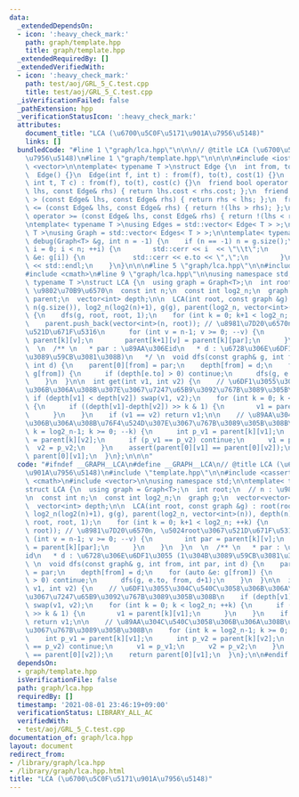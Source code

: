```yaml
---
data:
  _extendedDependsOn:
  - icon: ':heavy_check_mark:'
    path: graph/template.hpp
    title: graph/template.hpp
  _extendedRequiredBy: []
  _extendedVerifiedWith:
  - icon: ':heavy_check_mark:'
    path: test/aoj/GRL_5_C.test.cpp
    title: test/aoj/GRL_5_C.test.cpp
  _isVerificationFailed: false
  _pathExtension: hpp
  _verificationStatusIcon: ':heavy_check_mark:'
  attributes:
    document_title: "LCA (\u6700\u5C0F\u5171\u901A\u7956\u5148)"
    links: []
  bundledCode: "#line 1 \"graph/lca.hpp\"\n\n\n// @title LCA (\u6700\u5C0F\u5171\u901A\
    \u7956\u5148)\n#line 1 \"graph/template.hpp\"\n\n\n\n#include <iostream>\n#include\
    \ <vector>\n\ntemplate< typename T >\nstruct Edge {\n  int from, to;\n  T cost;\n\
    \  Edge() {}\n  Edge(int f, int t) : from(f), to(t), cost(1) {}\n  Edge(int f,\
    \ int t, T c) : from(f), to(t), cost(c) {}\n  friend bool operator < (const Edge&\
    \ lhs, const Edge& rhs) { return lhs.cost < rhs.cost; };\n  friend bool operator\
    \ > (const Edge& lhs, const Edge& rhs) { return rhs < lhs; };\n  friend bool operator\
    \ <= (const Edge& lhs, const Edge& rhs) { return !(lhs > rhs); };\n  friend bool\
    \ operator >= (const Edge& lhs, const Edge& rhs) { return !(lhs < rhs); };\n};\n\
    \ntemplate< typename T >\nusing Edges = std::vector< Edge< T > >;\ntemplate< typename\
    \ T >\nusing Graph = std::vector< Edges< T > >;\n\ntemplate< typename T >\nvoid\
    \ debug(Graph<T> &g, int n = -1) {\n    if (n == -1) n = g.size();\n    for (int\
    \ i = 0; i < n; ++i) {\n        std::cerr << i  << \"\\t\";\n        for (auto\
    \ &e: g[i]) {\n            std::cerr << e.to << \",\";\n        }\n        std::cerr\
    \ << std::endl;\n    }\n}\n\n\n#line 5 \"graph/lca.hpp\"\n\n#include <cassert>\n\
    #include <cmath>\n#line 9 \"graph/lca.hpp\"\n\nusing namespace std;\n\ntemplate<\
    \ typename T >\nstruct LCA {\n  using graph = Graph<T>;\n  int root;\n  // n :\
    \ \u9802\u70B9\u6570\n  const int n;\n  const int log2_n;\n  graph g;\n  vector<vector<int>>\
    \ parent;\n  vector<int> depth;\n\n  LCA(int root, const graph &g) : root(root),\
    \ n(g.size()), log2_n(log2(n)+1), g(g), parent(log2_n, vector<int>(n)), depth(n)\
    \ {\n    dfs(g, root, root, 1);\n    for (int k = 0; k+1 < log2_n; ++k) {\n  \
    \    parent.push_back(vector<int>(n, root)); // \u8981\u7D20\u6570n, \u5024root\u3067\
    \u521D\u671F\u5316\n      for (int v = n-1; v >= 0; --v) {\n        int par =\
    \ parent[k][v];\n        parent[k+1][v] = parent[k][par];\n      }\n    }\n  }\n\
    \  \n  /** \n   * par : \u89AA\u306Eid\n   * d : \u6728\u306E\u6DF1\u3055 (1\u304B\
    \u3089\u59CB\u3081\u308B)\n   */ \n  void dfs(const graph& g, int from, int par,\
    \ int d) {\n    parent[0][from] = par;\n    depth[from] = d;\n    for (auto &e:\
    \ g[from]) {\n      if (depth[e.to] > 0) continue;\n      dfs(g, e.to, from, d+1);\n\
    \    }\n  }\n\n  int get(int v1, int v2) {\n    // \u6DF1\u3055\u304C\u540C\u3058\
    \u306B\u306A\u308B\u307E\u3067\u7247\u65B9\u3092\u767B\u3089\u305B\u308B\n   \
    \ if (depth[v1] < depth[v2]) swap(v1, v2);\n    for (int k = 0; k < log2_n; ++k)\
    \ {\n      if ((depth[v1]-depth[v2]) >> k & 1) {\n        v1 = parent[k][v1];\n\
    \      }\n    }\n    if (v1 == v2) return v1;\n\n    // \u89AA\u304C\u540C\u3058\
    \u306B\u306A\u308B\u76F4\u524D\u307E\u3067\u767B\u3089\u305B\u308B\n    for (int\
    \ k = log2_n-1; k >= 0; --k) {\n      int p_v1 = parent[k][v1];\n      int p_v2\
    \ = parent[k][v2];\n      if (p_v1 == p_v2) continue;\n      v1 = p_v1;\n    \
    \  v2 = p_v2;\n    }\n    assert(parent[0][v1] == parent[0][v2]);\n    return\
    \ parent[0][v1];\n  }\n};\n\n\n"
  code: "#ifndef __GRAPH__LCA\n#define __GRAPH__LCA\n// @title LCA (\u6700\u5C0F\u5171\
    \u901A\u7956\u5148)\n#include \"template.hpp\"\n\n#include <cassert>\n#include\
    \ <cmath>\n#include <vector>\n\nusing namespace std;\n\ntemplate< typename T >\n\
    struct LCA {\n  using graph = Graph<T>;\n  int root;\n  // n : \u9802\u70B9\u6570\
    \n  const int n;\n  const int log2_n;\n  graph g;\n  vector<vector<int>> parent;\n\
    \  vector<int> depth;\n\n  LCA(int root, const graph &g) : root(root), n(g.size()),\
    \ log2_n(log2(n)+1), g(g), parent(log2_n, vector<int>(n)), depth(n) {\n    dfs(g,\
    \ root, root, 1);\n    for (int k = 0; k+1 < log2_n; ++k) {\n      parent.push_back(vector<int>(n,\
    \ root)); // \u8981\u7D20\u6570n, \u5024root\u3067\u521D\u671F\u5316\n      for\
    \ (int v = n-1; v >= 0; --v) {\n        int par = parent[k][v];\n        parent[k+1][v]\
    \ = parent[k][par];\n      }\n    }\n  }\n  \n  /** \n   * par : \u89AA\u306E\
    id\n   * d : \u6728\u306E\u6DF1\u3055 (1\u304B\u3089\u59CB\u3081\u308B)\n   */\
    \ \n  void dfs(const graph& g, int from, int par, int d) {\n    parent[0][from]\
    \ = par;\n    depth[from] = d;\n    for (auto &e: g[from]) {\n      if (depth[e.to]\
    \ > 0) continue;\n      dfs(g, e.to, from, d+1);\n    }\n  }\n\n  int get(int\
    \ v1, int v2) {\n    // \u6DF1\u3055\u304C\u540C\u3058\u306B\u306A\u308B\u307E\
    \u3067\u7247\u65B9\u3092\u767B\u3089\u305B\u308B\n    if (depth[v1] < depth[v2])\
    \ swap(v1, v2);\n    for (int k = 0; k < log2_n; ++k) {\n      if ((depth[v1]-depth[v2])\
    \ >> k & 1) {\n        v1 = parent[k][v1];\n      }\n    }\n    if (v1 == v2)\
    \ return v1;\n\n    // \u89AA\u304C\u540C\u3058\u306B\u306A\u308B\u76F4\u524D\u307E\
    \u3067\u767B\u3089\u305B\u308B\n    for (int k = log2_n-1; k >= 0; --k) {\n  \
    \    int p_v1 = parent[k][v1];\n      int p_v2 = parent[k][v2];\n      if (p_v1\
    \ == p_v2) continue;\n      v1 = p_v1;\n      v2 = p_v2;\n    }\n    assert(parent[0][v1]\
    \ == parent[0][v2]);\n    return parent[0][v1];\n  }\n};\n\n#endif // __GRAPH__LCA"
  dependsOn:
  - graph/template.hpp
  isVerificationFile: false
  path: graph/lca.hpp
  requiredBy: []
  timestamp: '2021-08-01 23:46:19+09:00'
  verificationStatus: LIBRARY_ALL_AC
  verifiedWith:
  - test/aoj/GRL_5_C.test.cpp
documentation_of: graph/lca.hpp
layout: document
redirect_from:
- /library/graph/lca.hpp
- /library/graph/lca.hpp.html
title: "LCA (\u6700\u5C0F\u5171\u901A\u7956\u5148)"
---
```

